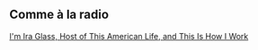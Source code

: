## Comme à la radio

[I'm Ira Glass, Host of This American Life, and This Is How I Work][1]

[1]: http://lifehacker.com/im-ira-glass-host-of-this-american-life-and-this-is-h-1609562031
